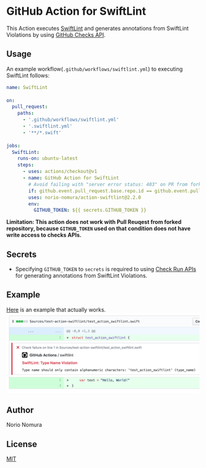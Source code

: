 # GitHub Action for SwiftLint

This Action executes [SwiftLint](https://github.com/realm/SwiftLint) and generates annotations from SwiftLint Violations by using [GitHub Checks API](https://blog.github.com/2018-05-07-introducing-checks-api/).

## Usage

An example workflow(`.github/workflows/swiftlint.yml`) to executing SwiftLint follows:

```yaml
name: SwiftLint

on:
  pull_request:
    paths:
      - '.github/workflows/swiftlint.yml'
      - '.swiftlint.yml'
      - '**/*.swift'

jobs:
  SwiftLint:
    runs-on: ubuntu-latest
    steps:
      - uses: actions/checkout@v1
      - name: GitHub Action for SwiftLint
        # Avoid failing with "server error status: 403" on PR from forked repository
        if: github.event.pull_request.base.repo.id == github.event.pull_request.head.repo.id
        uses: norio-nomura/action-swiftlint@2.2.0
        env:
          GITHUB_TOKEN: ${{ secrets.GITHUB_TOKEN }}
```

**Limitation: This action does not work with Pull Reuqest from forked repository, because `GITHUB_TOKEN` used on that condition does not have write access to checks APIs.**

## Secrets

- Specifying `GITHUB_TOKEN` to `secrets` is required to using [Check Run APIs](https://developer.github.com/v3/checks/runs/) for generating annotations from SwiftLint Violations.

## Example
[Here](https://github.com/norio-nomura/test-action-swiftlint/pull/1/files#annotation_9749095) is an example that actually works.
![screenshot](screenshot.png)

## Author

Norio Nomura

## License

[MIT](LICENSE)
